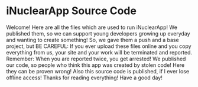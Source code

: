 # iNuclearApp Source Code
Welcome! Here are all the files which are used to run iNuclearApp! We published them, so we can support young developers growing up everyday and wanting to create something! So, we gave them a push and a base project, but BE CAREFUL: If you ever upload these files online and you copy everything from us, your site and your work will be terminated and reported. Remember: When you are reported twice, you get arrested! We published our code, so people who think this app was created by stolen code! Here they can be proven wrong! Also this source code is published, if I ever lose offline access! Thanks for reading everything! Have a good day!
